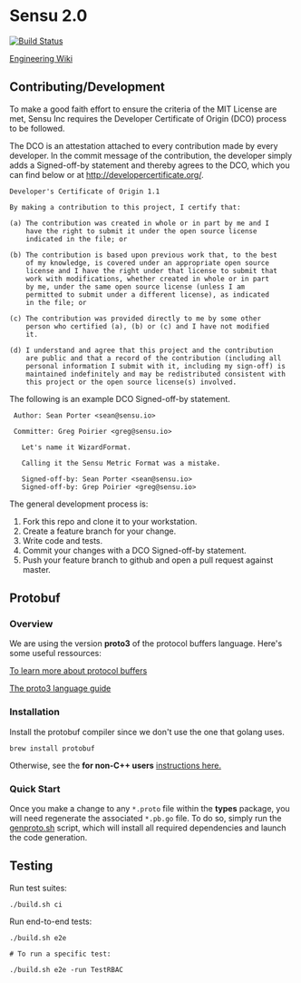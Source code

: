 # Sensu 2.0

[![Build Status](https://travis-ci.com/sensu/sensu-go.svg?token=bQ4K7jzHALx4myyBoqcu&branch=master)](https://travis-ci.com/sensu/sensu-go)

[Engineering Wiki](https://github.com/sensu/engineering/wiki)

## Contributing/Development

To make a good faith effort to ensure the criteria of the MIT License
are met, Sensu Inc requires the Developer Certificate of Origin (DCO)
process to be followed.

The DCO is an attestation attached to every contribution made by every
developer. In the commit message of the contribution, the developer
simply adds a Signed-off-by statement and thereby agrees to the DCO,
which you can find below or at http://developercertificate.org/.

```
Developer's Certificate of Origin 1.1

By making a contribution to this project, I certify that:

(a) The contribution was created in whole or in part by me and I
    have the right to submit it under the open source license
    indicated in the file; or

(b) The contribution is based upon previous work that, to the best
    of my knowledge, is covered under an appropriate open source
    license and I have the right under that license to submit that
    work with modifications, whether created in whole or in part
    by me, under the same open source license (unless I am
    permitted to submit under a different license), as indicated
    in the file; or

(c) The contribution was provided directly to me by some other
    person who certified (a), (b) or (c) and I have not modified
    it.

(d) I understand and agree that this project and the contribution
    are public and that a record of the contribution (including all
    personal information I submit with it, including my sign-off) is
    maintained indefinitely and may be redistributed consistent with
    this project or the open source license(s) involved.
```

The following is an example DCO Signed-off-by statement.

```
 Author: Sean Porter <sean@sensu.io>

 Committer: Greg Poirier <greg@sensu.io>

   Let's name it WizardFormat.

   Calling it the Sensu Metric Format was a mistake.

   Signed-off-by: Sean Porter <sean@sensu.io>
   Signed-off-by: Grep Poirier <greg@sensu.io>
```

The general development process is:

1. Fork this repo and clone it to your workstation.
2. Create a feature branch for your change.
3. Write code and tests.
4. Commit your changes with a DCO Signed-off-by statement.
5. Push your feature branch to github and open a pull request against master.

## Protobuf

### Overview

We are using the version **proto3** of the protocol buffers language. Here's some useful ressources:

[To learn more about protocol buffers](https://developers.google.com/protocol-buffers/docs/overview)

[The proto3 language guide](https://developers.google.com/protocol-buffers/docs/proto3)


### Installation

Install the protobuf compiler since we don't use the one that golang uses.
```
brew install protobuf
```
Otherwise, see the **for non-C++ users** [instructions here.](https://github.com/google/protobuf#protocol-compiler-installation)

### Quick Start

Once you make a change to any `*.proto` file within the **types** package, you will need regenerate the associated `*.pb.go` file. To do so, simply run the [genproto.sh](https://github.com/sensu/sensu-go/blob/master/scripts/genproto.sh) script, which will install all required dependencies and launch the code generation.

## Testing

Run test suites:

```
./build.sh ci
```

Run end-to-end tests:

```
./build.sh e2e

# To run a specific test:

./build.sh e2e -run TestRBAC
```

